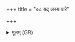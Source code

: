 +++
title = "०८ यद् अस्य पारे"

+++
<details><summary>मूलम् (GR)</summary>

यद् अस्य पारे तमसः  
शुक्रं ज्योतिर् अजायत ।  
तन् नः पर्षद् अति द्विषो  
ऽग्ने वैश्वानर द्युमत् ॥
</details>